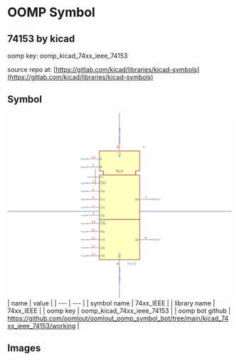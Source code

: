 # OOMP Symbol  
## 74153  by kicad  
  
oomp key: oomp_kicad_74xx_ieee_74153  
  
source repo at: [https://gitlab.com/kicad/libraries/kicad-symbols](https://gitlab.com/kicad/libraries/kicad-symbols)  
## Symbol  
  
[![working.png](working_600.png)](working.png)  
| name | value | 
| --- | --- | 
| symbol name | 74xx_IEEE | 
| library name | 74xx_IEEE | 
| oomp key | oomp_kicad_74xx_ieee_74153 | 
| oomp bot github | https://github.com/oomlout/oomlout_oomp_symbol_bot/tree/main/kicad_74xx_ieee_74153/working | 
## Images  
